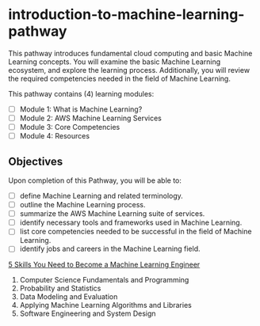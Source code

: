 # introduction-to-machine-learning-pathway
This pathway introduces fundamental cloud computing and basic Machine Learning concepts. You will examine the basic Machine Learning ecosystem, and explore the learning process. Additionally, you will review the required competencies needed in the field of Machine Learning. 


This pathway contains (4) learning modules:

- [ ] Module 1: What is Machine Learning?  
- [ ] Module 2: AWS Machine Learning Services  
- [ ] Module 3: Core Competencies 
- [ ] Module 4: Resources 

## Objectives

Upon completion of this Pathway, you will be able to:

- [ ] define Machine Learning and related terminology.
- [ ] outline the Machine Learning process.
- [ ] summarize the AWS Machine Learning suite of services.
- [ ] identify necessary tools and frameworks used in Machine Learning.
- [ ] list core competencies needed to be successful in the field of Machine Learning.
- [ ] identify jobs and careers in the Machine Learning field.

[5 Skills You Need to Become a Machine Learning Engineer](https://blog.udacity.com/2016/04/5-skills-you-need-to-become-a-machine-learning-engineer.html)

1. Computer Science Fundamentals and Programming
2. Probability and Statistics
3. Data Modeling and Evaluation
4. Applying Machine Learning Algorithms and Libraries
5. Software Engineering and System Design
